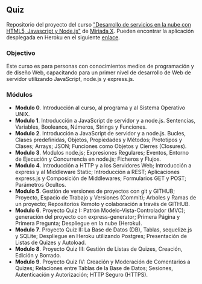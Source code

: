 Quiz
---
Repositorio del proyecto del curso ["Desarrollo de servicios en la nube con HTML5, Javascript y Node.js"](https://www.miriadax.net/web/javascript-node-js) de [Miriada X](https://www.miriadax.net). Pueden encontrar la aplicación desplegada en Heroku en el siguiente [enlace](https://villanuevand-quiz-miriadax.herokuapp.com/ "Aplicación Resultado del Curso").

### Objectivo 
Este curso es para personas con conocimientos medios de programación y de diseño Web, capacitando para un primer nivel de desarrollo de Web de servidor utilizando JavaScript, node.js y express.js.

### Módulos
- **Modulo 0**. Introducción al curso, al programa y al Sistema Operativo UNIX.
- **Modulo 1**. Introducción a JavaScript de servidor y a node.js. Sentencias, Variables, Booleanos, Números, Strings y Funciones.
- **Modulo 2**. Introducción a JavaScript de servidor y a node.js. Bucles, Clases predefinidas, Objetos, Propiedades y Métodos; Prototipos y Clases; Arrays; JSON; Funciones como Objetos y Cierres (Closures).
- **Modulo 3**. Modulos node.js; Expresiones Regulares; Eventos, Entorno de Ejecución y Concurrencia en node.js; Ficheros y Flujos.
- **Modulo 4**. Introducción a HTTP y a los Servidores Web; Introducción a express y al Middleware Static; Introducción a REST; Aplicaciones express.js y Composición de Middlewares; Formularios GET y POST; Parámetros Ocultos.
- **Modulo 5**. Gestión de versiones de proyectos con git y GITHUB; Proyecto, Espacio de Trabajo y Versiones (Commit); Arboles y Ramas de un proyecto; Repositorios Remoto y colaboración a través de GITHUB.
- **Modulo 6**. Proyecto Quiz I: Patrón Modelo-Vista-Controlador (MVC); generación del proyecto con express-generator; Primera Página y Primera Pregunta; Despliegue en la nube (Heroku).
- **Modulo 7**. Proyecto Quiz II: La Base de Datos (DB), Tablas, sequelize.js y SQLite; Despliegue en Heroku utilizando Postgres; Presentación de Listas de Quizes y Autoload.
- **Modulo 8**. Proyecto Quiz III: Gestión de Listas de Quizes, Creación, Edición y Borrado.
- **Modulo 9**. Proyecto Quiz IV: Creación y Moderación de Comentarios a Quizes; Relaciones entre Tablas de la Base de Datos; Sesiones, Autenticación y Autorización; HTTP Seguro (HTTPS).

